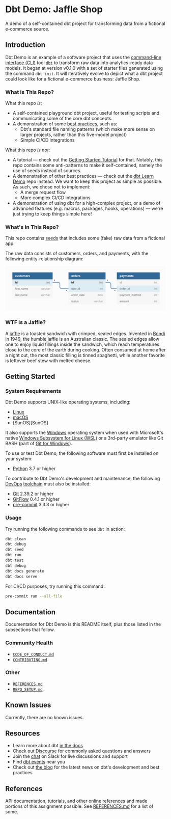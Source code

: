 # Dbt Demo: Jaffle Shop

A demo of a self-contained dbt project for transforming data from a fictional
e-commerce source.

## Introduction

Dbt Demo is an example of a software project that uses the [command-line
interface (CLI)][CLI] tool [`dbt`][dbt] to transform raw data into analytics-ready data
models. It began at version v0.1.0 with a set of starter files generated using
the command `dbt init`. It will iteratively evolve to depict what a dbt project
could look like for a fictional e-commerce business: Jaffle Shop.

### What is This Repo?

What this repo _is_:

- A self-contained playground dbt project, useful for testing scripts and
  communicating some of the core dbt concepts.
- A demonstration of some [best practices][best practices], such as:
  - Dbt's standard file naming patterns (which make more sense on larger
    projects, rather than this five-model project)
  - Simple CI/CD integrations

What this repo _is not_:

- A tutorial — check out the [Getting Started Tutorial][tutorial] for that. Notably, this
  repo contains some anti-patterns to make it self-contained, namely the use of
  seeds instead of sources.
- A demonstration of other best practices — check out the [dbt Learn Demo][demo] repo
  instead. We want to keep this project as simple as possible. As such, we chose
  not to implement:
  - A merge request flow
  - More complex CI/CD integrations
- A demonstration of using dbt for a high-complex project, or a demo of advanced
  features (e.g. macros, packages, hooks, operations) — we're just trying to keep
  things simple here!

### What's in This Repo?

This repo contains [seeds][seeds] that includes some (fake) raw data from a fictional
app.

The raw data consists of customers, orders, and payments, with the following
entity-relationship diagram:

![Jaffle Shop ERD][ERD]

### WTF is a Jaffle?

A [jaffle][jaffle] is a toasted sandwich with crimped, sealed edges. Invented in [Bondi][Bondi] in
1949, the humble jaffle is an Australian classic. The sealed edges allow one to
enjoy liquid fillings inside the sandwich, which reach temperatures close to the
core of the earth during cooking. Often consumed at home after a night out, the
most classic filling is tinned spaghetti, while another favorite is leftover
beef stew with melted cheese.

## Getting Started

### System Requirements

Dbt Demo supports UNIX-like operating systems, including:

- [Linux][Linux]
- [macOS][macOS]
- [SunOS][SunOS]

It also supports the [Windows][Windows] operating system when used with
Microsoft's native [Windows Subsystem for Linux (WSL)][WSL] or a 3rd-party emulator
like Git BASH (part of [Git for Windows][Git for Windows]).

To use or test Dbt Demo, the following software must first be installed on your
system:

- [Python][Python] 3.7 or higher

To contribute to Dbt Demo's development and maintenance, the following [DevOps][DevOps]
[toolchain][toolchain] must also be installed:

- [Git][Git] 2.39.2 or higher
- [GitFlow][GitFlow] 0.4.1 or higher
- [pre-commit][pre-commit] 3.3.3 or higher

### Usage

Try running the following commands to see `dbt` in action:

```bash
dbt clean
dbt debug
dbt seed
dbt run
dbt test
dbt debug
dbt docs generate
dbt docs serve
```

For CI/CD purposes, try running this command:

```bash
pre-commit run --all-file
```

## Documentation

Documentation for Dbt Demo is this README itself, plus those listed in the
subsections that follow.

### Community Health

- [`CODE_OF_CONDUCT.md`](CODE_OF_CONDUCT.md)
- [`CONTRIBUTING.md`](CONTRIBUTING.md)

### Other

- [`REFERENCES.md`](REFERENCES.md)
- [`REPO_SETUP.md`](REPO_SETUP.md)

## Known Issues

Currently, there are no known issues.

## Resources

- Learn more about dbt [in the docs](https://docs.getdbt.com/docs/introduction)
- Check out [Discourse](https://discourse.getdbt.com/) for commonly asked questions and answers
- Join the [chat](https://community.getdbt.com/) on Slack for live discussions and support
- Find [dbt events](https://events.getdbt.com) near you
- Check out [the blog](https://blog.getdbt.com/) for the latest news on dbt's development and best practices

## References

API documentation, tutorials, and other online references and made portions of
this assignment possible. See [REFERENCES.md](REFERENCES.md) for a list of some.

[best practices]: https://docs.getdbt.com/guides/best-practices
[Bondi]: https://en.wikipedia.org/wiki/Bondi,_New_South_Wales
[CLI]: https://en.wikipedia.org/wiki/Command-line_interface
[dbt]: https://www.getdbt.com
[demo]: https://github.com/dbt-labs/dbt-learn-demo
[DevOps]: https://en.wikipedia.org/wiki/DevOps
[ERD]: etc/jaffle_shop_erd.png
[Git]: https://git-scm.com
[Git for Windows]: https://gitforwindows.org
[GitFlow]: https://github.com/nvie/gitflow
[jaffle]: https://australianfoodtimeline.com.au/jaffle-craze
[Linux]: https://www.linuxfoundation.org
[macOS]: https://www.apple.com/macos
[pre-commit]: https://github.com/pre-commit/pre-commit
[Python]: https://www.python.org
[seeds]: https://docs.getdbt.com/docs/building-a-dbt-project/seeds
[toolchain]: https://en.wikipedia.org/wiki/Toolchain
[tutorial]: https://docs.getdbt.com/tutorial/setting-up
[Windows]: https://www.microsoft.com/en-us/windows
[WSL]: https://docs.microsoft.com/en-us/windows/wsl/about
